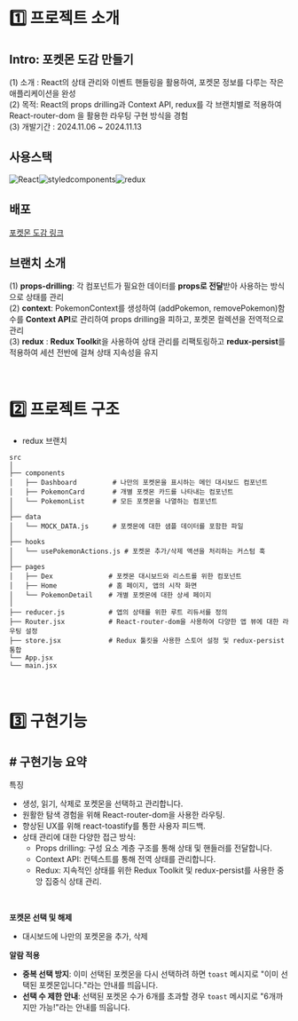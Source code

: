 # 1️⃣ 프로젝트 소개
## Intro: 포켓몬 도감 만들기
(1) 소개 : React의 상태 관리와 이벤트 핸들링을 활용하여, 포켓몬 정보를 다루는 작은 애플리케이션을 완성 <br>
(2) 목적: React의 props drilling과 Context API, redux를 각 브랜치별로 적용하여 React-router-dom 을 활용한 라우팅 구현 방식을 경험 <br>
(3) 개발기간 : 2024.11.06 ~ 2024.11.13 <br>

## 사용스택
<div style="display:flex">
  <img alt="React" src="https://img.shields.io/badge/React-61DAFB.svg?&style=for-the-badge&logo=React&logoColor=black"/>
  <img alt="styledcomponents" src="https://img.shields.io/badge/styledcomponents-DB7093.svg?&style=for-the-badge&logo=styledcomponents&logoColor=black"/>
  <img alt="redux" src="https://img.shields.io/badge/redux-764ABC.svg?style=for-the-badge&logo=redux&logoColor=black"/>
</div>

## 배포
[포켓몬 도감 링크](https://pokemon-eta-woad.vercel.app/)

## 브랜치 소개 
(1) **props-drilling**: 각 컴포넌트가 필요한 데이터를 **props로 전달**받아 사용하는 방식으로 상태를 관리 <br>
(2) **context**: PokemonContext를 생성하여 (addPokemon, removePokemon)함수를 **Context API**로 관리하여 props drilling을 피하고, 포켓몬 컬렉션을 전역적으로 관리  <br>
(3) **redux** : **Redux Toolki**t을 사용하여 상태 관리를 리팩토링하고 **redux-persist**를 적용하여 세션 전반에 걸쳐 상태 지속성을 유지  <br>

<br>

# 2️⃣ 프로젝트 구조
* redux 브랜치
```plaintext
src
│
├── components
│   ├── Dashboard         # 나만의 포켓몬을 표시하는 메인 대시보드 컴포넌트
│   ├── PokemonCard       # 개별 포켓몬 카드를 나타내는 컴포넌트
│   └── PokemonList       # 모든 포켓몬을 나열하는 컴포넌트
│
├── data
│   └── MOCK_DATA.js      # 포켓몬에 대한 샘플 데이터를 포함한 파일
│
├── hooks
│   └── usePokemonActions.js # 포켓몬 추가/삭제 액션을 처리하는 커스텀 훅
│
├── pages
│   ├── Dex              # 포켓몬 대시보드와 리스트를 위한 컴포넌트
│   ├── Home             # 홈 페이지, 앱의 시작 화면
│   └── PokemonDetail    # 개별 포켓몬에 대한 상세 페이지
│
├── reducer.js           # 앱의 상태를 위한 루트 리듀서를 정의
├── Router.jsx           # React-router-dom을 사용하여 다양한 앱 뷰에 대한 라우팅 설정
├── store.jsx            # Redux 툴킷을 사용한 스토어 설정 및 redux-persist 통합
└── App.jsx              
└── main.jsx
```

<br/>

# 3️⃣ 구현기능
## # 구현기능 요약
특징
- 생성, 읽기, 삭제로 포켓몬을 선택하고 관리합니다.
- 원활한 탐색 경험을 위해 React-router-dom을 사용한 라우팅.
- 향상된 UX를 위해 react-toastify를 통한 사용자 피드백.
- 상태 관리에 대한 다양한 접근 방식:
   - Props drilling: 구성 요소 계층 구조를 통해 상태 및 핸들러를 전달합니다.
   - Context API: 컨텍스트를 통해 전역 상태를 관리합니다.
   - Redux: 지속적인 상태를 위한 Redux Toolkit 및 redux-persist를 사용한 중앙 집중식 상태 관리.

<br />

**포켓몬 선택 및 해제**
- 대시보드에 나만의 포켓몬을 추가, 삭제

**알람 적용**
- **중복 선택 방지**: 이미 선택된 포켓몬을 다시 선택하려 하면 `toast` 메시지로 "이미 선택된 포켓몬입니다."라는 안내를 띄웁니다.
- **선택 수 제한 안내**: 선택된 포켓몬 수가 6개를 초과할 경우 `toast` 메시지로 "6개까지만 가능!"라는 안내를 띄웁니다.

<br>
